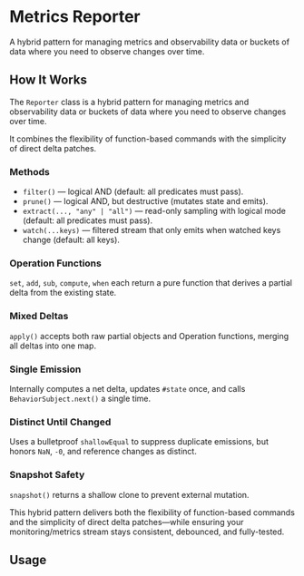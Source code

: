 # Metrics Reporter

A hybrid pattern for managing metrics and observability data or buckets of data
where you need to observe changes over time.

## How It Works

The `Reporter` class is a hybrid pattern for managing metrics and observability data or buckets of data
where you need to observe changes over time.

It combines the flexibility of function-based commands with the simplicity of direct delta patches.

### Methods

- `filter()` — logical AND (default: all predicates must pass).
- `prune()` — logical AND, but destructive (mutates state and emits).
- `extract(..., "any" | "all")` — read-only sampling with logical mode (default: all predicates must pass).
- `watch(...keys)` — filtered stream that only emits when watched keys change (default: all keys).

### Operation Functions

`set`, `add`, `sub`, `compute`, `when` each return a pure function that derives a partial delta from the existing state.

### Mixed Deltas

`apply()` accepts both raw partial objects and Operation functions, merging all deltas into one map.

### Single Emission

Internally computes a net delta, updates `#state` once, and calls `BehaviorSubject.next()` a single time.

### Distinct Until Changed

Uses a bulletproof `shallowEqual` to suppress duplicate emissions, but honors `NaN`, `-0`, and reference changes as distinct.

### Snapshot Safety

`snapshot()` returns a shallow clone to prevent external mutation.

This hybrid pattern delivers both the flexibility of function-based commands and the simplicity of direct delta patches—while ensuring your monitoring/metrics stream stays consistent, debounced, and fully-tested.

## Usage

```ts

```
